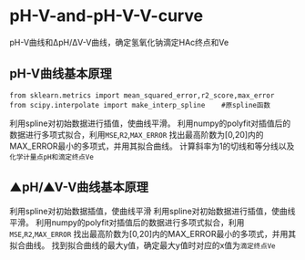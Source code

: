 # pH-V-and-pH-V-V-curve
pH-V曲线和ΔpH/ΔV-V曲线，确定氢氧化钠滴定HAc终点和Ve

## pH-V曲线基本原理
```
from sklearn.metrics import mean_squared_error,r2_score,max_error
from scipy.interpolate import make_interp_spline    #原spline函数
```
利用spline对初始数据进行插值，使曲线平滑。
利用numpy的polyfit对插值后的数据进行多项式拟合，利用```MSE```,```R2```,```MAX_ERROR```
找出最高阶数为[0,20]内的MAX_ERROR最小的多项式，并用其拟合曲线。
计算斜率为1的切线和等分线以及
```化学计量点pH和滴定终点Ve```

## ▲pH/▲V-V曲线基本原理
利用spline对初始数据插值，使曲线平滑
利用spline对初始数据进行插值，使曲线平滑。
利用numpy的polyfit对插值后的数据进行多项式拟合，利用```MSE```,```R2```,```MAX_ERROR```
找出最高阶数为[0,20]内的MAX_ERROR最小的多项式，并用其拟合曲线。
找到拟合曲线的最大y值，确定最大y值时对应的x值为```滴定终点Ve```
